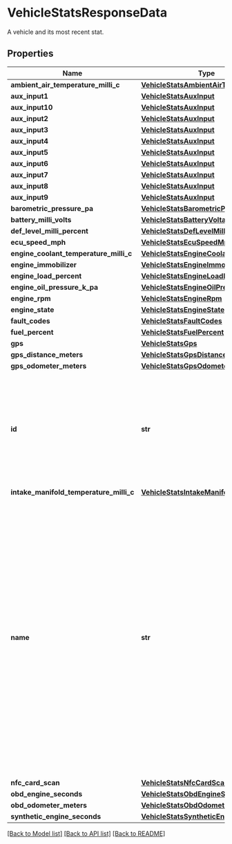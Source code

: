 # VehicleStatsResponseData

A vehicle and its most recent stat.
## Properties
Name | Type | Description | Notes
------------ | ------------- | ------------- | -------------
**ambient_air_temperature_milli_c** | [**VehicleStatsAmbientAirTempMilliC**](VehicleStatsAmbientAirTempMilliC.md) |  | [optional] 
**aux_input1** | [**VehicleStatsAuxInput**](VehicleStatsAuxInput.md) |  | [optional] 
**aux_input10** | [**VehicleStatsAuxInput**](VehicleStatsAuxInput.md) |  | [optional] 
**aux_input2** | [**VehicleStatsAuxInput**](VehicleStatsAuxInput.md) |  | [optional] 
**aux_input3** | [**VehicleStatsAuxInput**](VehicleStatsAuxInput.md) |  | [optional] 
**aux_input4** | [**VehicleStatsAuxInput**](VehicleStatsAuxInput.md) |  | [optional] 
**aux_input5** | [**VehicleStatsAuxInput**](VehicleStatsAuxInput.md) |  | [optional] 
**aux_input6** | [**VehicleStatsAuxInput**](VehicleStatsAuxInput.md) |  | [optional] 
**aux_input7** | [**VehicleStatsAuxInput**](VehicleStatsAuxInput.md) |  | [optional] 
**aux_input8** | [**VehicleStatsAuxInput**](VehicleStatsAuxInput.md) |  | [optional] 
**aux_input9** | [**VehicleStatsAuxInput**](VehicleStatsAuxInput.md) |  | [optional] 
**barometric_pressure_pa** | [**VehicleStatsBarometricPressurePa**](VehicleStatsBarometricPressurePa.md) |  | [optional] 
**battery_milli_volts** | [**VehicleStatsBatteryVoltage**](VehicleStatsBatteryVoltage.md) |  | [optional] 
**def_level_milli_percent** | [**VehicleStatsDefLevelMilliPercent**](VehicleStatsDefLevelMilliPercent.md) |  | [optional] 
**ecu_speed_mph** | [**VehicleStatsEcuSpeedMph**](VehicleStatsEcuSpeedMph.md) |  | [optional] 
**engine_coolant_temperature_milli_c** | [**VehicleStatsEngineCoolantTempMilliC**](VehicleStatsEngineCoolantTempMilliC.md) |  | [optional] 
**engine_immobilizer** | [**VehicleStatsEngineImmobilizer**](VehicleStatsEngineImmobilizer.md) |  | [optional] 
**engine_load_percent** | [**VehicleStatsEngineLoadPercent**](VehicleStatsEngineLoadPercent.md) |  | [optional] 
**engine_oil_pressure_k_pa** | [**VehicleStatsEngineOilPressureKPa**](VehicleStatsEngineOilPressureKPa.md) |  | [optional] 
**engine_rpm** | [**VehicleStatsEngineRpm**](VehicleStatsEngineRpm.md) |  | [optional] 
**engine_state** | [**VehicleStatsEngineState**](VehicleStatsEngineState.md) |  | [optional] 
**fault_codes** | [**VehicleStatsFaultCodes**](VehicleStatsFaultCodes.md) |  | [optional] 
**fuel_percent** | [**VehicleStatsFuelPercent**](VehicleStatsFuelPercent.md) |  | [optional] 
**gps** | [**VehicleStatsGps**](VehicleStatsGps.md) |  | [optional] 
**gps_distance_meters** | [**VehicleStatsGpsDistanceMeters**](VehicleStatsGpsDistanceMeters.md) |  | [optional] 
**gps_odometer_meters** | [**VehicleStatsGpsOdometerMeters**](VehicleStatsGpsOdometerMeters.md) |  | [optional] 
**id** | **str** | The unique Samsara ID of the Vehicle. This is automatically generated when the Vehicle object is created. It cannot be changed. | 
**intake_manifold_temperature_milli_c** | [**VehicleStatsIntakeManifoldTempMilliC**](VehicleStatsIntakeManifoldTempMilliC.md) |  | [optional] 
**name** | **str** | The human-readable name of the Vehicle. This is set by a fleet administrator and will appear in both Samsara’s cloud dashboard as well as the Samsara Driver mobile app. **By default**, this name is the serial number of the Samsara Vehicle Gateway. It can be set or updated through the Samsara Dashboard or through the API at any time. | 
**nfc_card_scan** | [**VehicleStatsNfcCardScan**](VehicleStatsNfcCardScan.md) |  | [optional] 
**obd_engine_seconds** | [**VehicleStatsObdEngineSeconds**](VehicleStatsObdEngineSeconds.md) |  | [optional] 
**obd_odometer_meters** | [**VehicleStatsObdOdometerMeters**](VehicleStatsObdOdometerMeters.md) |  | [optional] 
**synthetic_engine_seconds** | [**VehicleStatsSyntheticEngineSeconds**](VehicleStatsSyntheticEngineSeconds.md) |  | [optional] 

[[Back to Model list]](../README.md#documentation-for-models) [[Back to API list]](../README.md#documentation-for-api-endpoints) [[Back to README]](../README.md)


